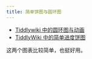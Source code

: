 ```yaml
---
title: 简单饼图与圆环图
---
```


* [Tiddlywiki 中的圆环图与动画](https://talk.tiddlywiki.org/t/donut-chart-in-tiddlywiki-with-animation/535)
* [TiddlyWiki 中的简单进度饼图](https://talk.tiddlywiki.org/t/simple-progress-pie-chart-in-tiddlywiki/505)

这两个图表比较简单，也挺好用。